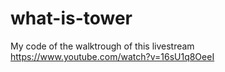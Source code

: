 # what-is-tower
My code of the walktrough of this livestream https://www.youtube.com/watch?v=16sU1q8OeeI
